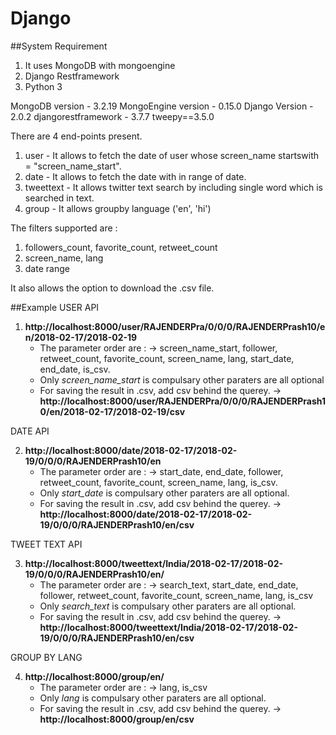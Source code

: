 # Django

##System Requirement

1. It uses MongoDB with mongoengine
2. Django Restframework
3. Python 3

MongoDB version - 3.2.19
MongoEngine version - 0.15.0
Django Version - 2.0.2
djangorestframework - 3.7.7
tweepy==3.5.0


There are 4 end-points present.
1. user - It allows to fetch the date of user whose screen_name startswith = "screen_name_start".
2. date - It allows to fetch the date with in range of date.
3. tweettext - It allows twitter text search by including single word which is searched in text.
4. group - It allows groupby language ('en', 'hi')

The filters supported are :

1. followers_count, favorite_count, retweet_count
2. screen_name, lang
3. date range

It also allows the option to download the .csv file.

##Example
USER API

1. **http://localhost:8000/user/RAJENDERPra/0/0/0/RAJENDERPrash10/en/2018-02-17/2018-02-19**
    - The parameter order are :
        -> screen_name_start, follower, retweet_count, favorite_count, screen_name, lang, start_date, end_date, is_csv.
    - Only *screen_name_start* is compulsary other paraters are all optional
    - For saving the result in .csv,  add csv behind the querey.
        -> **http://localhost:8000/user/RAJENDERPra/0/0/0/RAJENDERPrash10/en/2018-02-17/2018-02-19/csv**

DATE API

2. **http://localhost:8000/date/2018-02-17/2018-02-19/0/0/0/RAJENDERPrash10/en**
    - The parameter order are :
        -> start_date, end_date, follower, retweet_count, favorite_count, screen_name, lang, is_csv.
    - Only *start_date* is compulsary other paraters are all optional.
    - For saving the result in .csv,  add csv behind the querey.
        -> **http://localhost:8000/date/2018-02-17/2018-02-19/0/0/0/RAJENDERPrash10/en/csv**

TWEET TEXT API

3. **http://localhost:8000/tweettext/India/2018-02-17/2018-02-19/0/0/0/RAJENDERPrash10/en/**
    - The parameter order are :
        -> search_text, start_date, end_date, follower, retweet_count, favorite_count, screen_name, lang, is_csv
    - Only *search_text* is compulsary other paraters are all optional.
    - For saving the result in .csv,  add csv behind the querey.
        -> **http://localhost:8000/tweettext/India/2018-02-17/2018-02-19/0/0/0/RAJENDERPrash10/en/csv**

GROUP BY LANG

4. **http://localhost:8000/group/en/**
    - The parameter order are :
        -> lang, is_csv
    - Only *lang* is compulsary other paraters are all optional.
    - For saving the result in .csv,  add csv behind the querey.
        -> **http://localhost:8000/group/en/csv**

